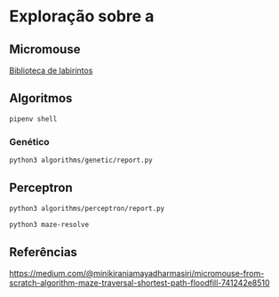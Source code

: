 # Exploração sobre a

## Micromouse

[Biblioteca de labirintos](https://github.com/micromouseonline/micromouse_maze_tool/tree/master/mazefiles/cfiles)

## Algoritmos

```bash
pipenv shell
```

### Genético

```bash
python3 algorithms/genetic/report.py
```

## Perceptron

```bash
python3 algorithms/perceptron/report.py
```

```bash
python3 maze-resolve
```

## Referências

https://medium.com/@minikiraniamayadharmasiri/micromouse-from-scratch-algorithm-maze-traversal-shortest-path-floodfill-741242e8510
